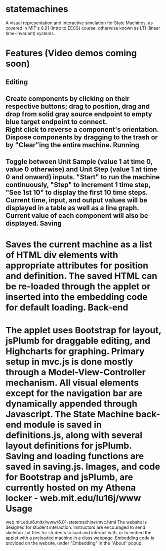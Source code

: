 statemachines
=============
A visual representation and interactive simulation for State Machines, as covered in MIT's 6.01 (Intro to EECS) course, otherwise known as LTI (linear time-invariant) systems.  

Features (Video demos coming soon)
============================
Editing
-------
Create components by clicking on their respective buttons; drag to position, drag and drop from solid gray source endpoint to empty blue target endpoint to connect.  
Right click to reverse a component's orientation.  
Dispose components by dragging to the trash or by "Clear"ing the entire machine.
Running
-------
Toggle between Unit Sample (value 1 at time 0, value 0 otherwise) and Unit Step (value 1 at time 0 and onward) inputs.
"Start" to run the machine continuously, "Step" to increment 1 time step, "See 1st 10" to display the first 10 time steps.
Current time, input, and output values will be displayed in a table as well as a line graph.
Current value of each component will also be displayed.
Saving
------
Saves the current machine as a list of HTML div elements with appropriate attributes for position and definition.
The saved HTML can be re-loaded through the applet or inserted into the embedding code for default loading.
Back-end
========
The applet uses Bootstrap for layout, jsPlumb for draggable editing, and Highcharts for graphing.
Primary setup in mvc.js is done mostly through a Model-View-Controller mechanism.
All visual elements except for the navigation bar are dynamically appended through Javascript.
The State Machine back-end module is saved in definitions.js, along with several layout definitions for jsPlumb.
Saving and loading functions are saved in saving.js.
Images, and code for Bootstrap and jsPlumb, are currently hosted on my Athena locker - web.mit.edu/lu16j/www
Usage
=====
web.mit.edu/6.mitx/www/6.01-statemachine/mvc.html
The website is designed for student interaction. Instructors are encouraged to send skeleton .txt files for students to load and interact with, or to embed the applet with a preloaded machine in a class webpage.
Embedding code is provided on the website, under "Embedding" in the "About" popup.
